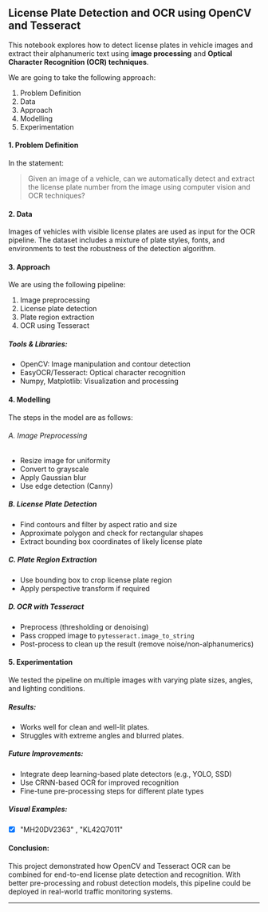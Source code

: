 ## **License Plate Detection and OCR using OpenCV and Tesseract**

This notebook explores how to detect license plates in vehicle images and extract their alphanumeric text using **image processing** and **Optical Character Recognition (OCR) techniques**.

We are going to take the following approach:
1. Problem Definition
2. Data
3. Approach
4. Modelling
5. Experimentation

#### 1. **Problem Definition**
In the statement:
> Given an image of a vehicle, can we automatically detect and extract the license plate number from the image using computer vision and OCR techniques?

#### 2. **Data**
Images of vehicles with visible license plates are used as input for the OCR pipeline. The dataset includes a mixture of plate styles, fonts, and environments to test the robustness of the detection algorithm.

#### 3. **Approach**
We are using the following pipeline:
1. Image preprocessing
2. License plate detection
3. Plate region extraction
4. OCR using Tesseract

##### Tools & Libraries:
- OpenCV: Image manipulation and contour detection
- EasyOCR/Tesseract: Optical character recognition
- Numpy, Matplotlib: Visualization and processing

#### 4. **Modelling**
The steps in the model are as follows:

###### A. Image Preprocessing
- Resize image for uniformity
- Convert to grayscale
- Apply Gaussian blur
- Use edge detection (Canny)

##### B. License Plate Detection
- Find contours and filter by aspect ratio and size
- Approximate polygon and check for rectangular shapes
- Extract bounding box coordinates of likely license plate

##### C. Plate Region Extraction
- Use bounding box to crop license plate region
- Apply perspective transform if required

##### D. OCR with Tesseract
- Preprocess (thresholding or denoising)
- Pass cropped image to `pytesseract.image_to_string`
- Post-process to clean up the result (remove noise/non-alphanumerics)

#### 5. **Experimentation**

We tested the pipeline on multiple images with varying plate sizes, angles, and lighting conditions.

##### Results:
- Works well for clean and well-lit plates.
- Struggles with extreme angles and blurred plates.

##### Future Improvements:
- Integrate deep learning-based plate detectors (e.g., YOLO, SSD)
- Use CRNN-based OCR for improved recognition
- Fine-tune pre-processing steps for different plate types

##### Visual Examples:
- [x] "MH20DV2363" , "KL42Q7011"


#### **Conclusion**:
This project demonstrated how OpenCV and Tesseract OCR can be combined for end-to-end license plate detection and recognition. With better pre-processing and robust detection models, this pipeline could be deployed in real-world traffic monitoring systems.

---
